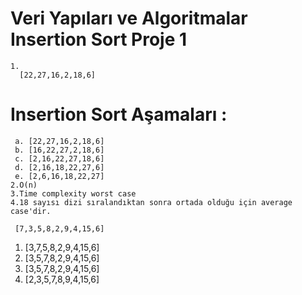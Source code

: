 # Veri Yapıları ve Algoritmalar Insertion Sort Proje 1 #

    
    1. 
      [22,27,16,2,18,6] 
    
   # Insertion Sort Aşamaları : #
     a. [22,27,16,2,18,6]  
     b. [16,22,27,2,18,6]  
     c. [2,16,22,27,18,6]
     d. [2,16,18,22,27,6]
     e. [2,6,16,18,22,27]
    2.O(n) 
    3.Time complexity worst case
    4.18 sayısı dizi sıralandıktan sonra ortada olduğu için average case'dir. 
    
     [7,3,5,8,2,9,4,15,6]
      
1.	[3,7,5,8,2,9,4,15,6]
2.	[3,5,7,8,2,9,4,15,6]
3.	[3,5,7,8,2,9,4,15,6] 
4.	[2,3,5,7,8,9,4,15,6]

